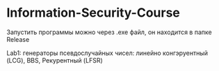 # Information-Security-Course
Запустить программы можно через .exe файл, он находится в папке Release

Lab1: генераторы псевдослучайных чисел: линейно конгэруентный (LCG), BBS, Рекурентный (LFSR)
